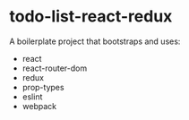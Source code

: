 # todo-list-react-redux

A boilerplate project that bootstraps and uses:
- react
- react-router-dom
- redux
- prop-types
- eslint
- webpack
